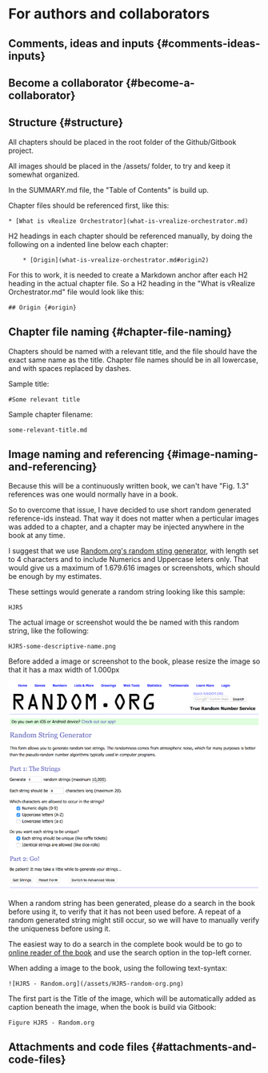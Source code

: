 # For authors and collaborators

## Comments, ideas and inputs {#comments-ideas-inputs}

## Become a collaborator {#become-a-collaborator}

## Structure {#structure}

All chapters should be placed in the root folder of the Github\/Gitbook project.

All images should be placed in the \/assets\/ folder, to try and keep it somewhat organized.

In the SUMMARY.md file, the "Table of Contents" is build up.

Chapter files should be referenced first, like this:

```
* [What is vRealize Orchestrator](what-is-vrealize-orchestrator.md)
```

H2 headings in each chapter should be referenced manually, by doing the following on a indented line below each chapter:

```
    * [Origin](what-is-vrealize-orchestrator.md#origin2)
```

For this to work, it is needed to create a Markdown anchor after each H2 heading in the actual chapter file. So a H2 heading in the "What is vRealize Orchestrator.md" file would look like this:

```
## Origin {#origin}
```

## Chapter file naming {#chapter-file-naming}

Chapters should be named with a relevant title, and the file should have the exact same name as the title. Chapter file names should be in all lowercase, and with spaces replaced by dashes.

Sample title:

```
#Some relevant title
```

Sample chapter filename:

```
some-relevant-title.md
```

## Image naming and referencing {#image-naming-and-referencing}

Because this will be a continuously written book, we can't have "Fig. 1.3" references was one would normally have in a book.

So to overcome that issue, I have decided to use short random generated reference-ids instead. That way it does not matter when a perticular images was added to a chapter, and a chapter may be injected anywhere in the book at any time.

I suggest that we use [Random.org's random sting generator](https://www.random.org/strings/), with length set to 4 characters and to include Numerics and Uppercase leters only. That would give us a maximum of 1.679.616 images or screenshots, which should be enough by my estimates.

These settings would generate a random string looking like this sample:

```
HJR5
```

The actual image or screenshot would the be named with this random string, like the following:

```
HJR5-some-descriptive-name.png
```

Before added a image or screenshot to the book, please resize the image so that it has a max width of 1.000px

![HJR5 - Random.org](/assets/HJR5-random-org.png)

When a random string has been generated, please do a search in the book before using it, to verify that it has not been used before. A repeat of a random generated string might still occur, so we will have to manually verify the uniqueness before using it.

The easiest way to do a search in the complete book would be to go to [online reader of the book](https://www.gitbook.com/read/book/hazenet/vrealize-orchestrator) and use the search option in the top-left corner.

When adding a image to the book, using the following text-syntax:

```
![HJR5 - Random.org](/assets/HJR5-random-org.png)
```

The first part is the Title of the image, which will be automatically added as caption beneath the image, when the book is build via Gitbook:

```
Figure HJR5 - Random.org
```

## Attachments and code files {#attachments-and-code-files}




